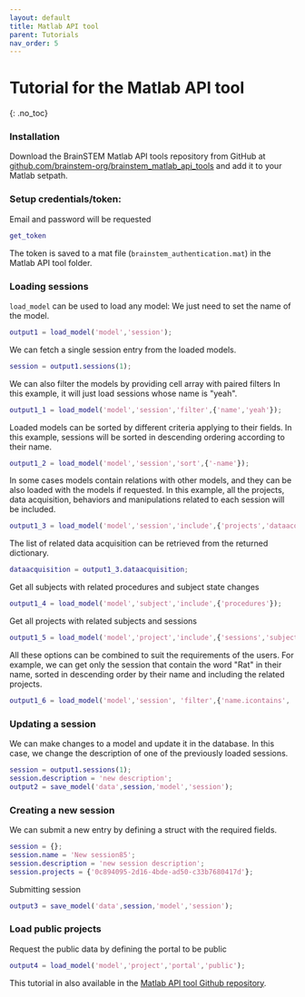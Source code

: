 ```yaml
---
layout: default
title: Matlab API tool
parent: Tutorials
nav_order: 5
---
```

# Tutorial for the Matlab API tool
{: .no_toc}

### Installation

Download the BrainSTEM Matlab API tools repository from GitHub at [github.com/brainstem-org/brainstem_matlab_api_tools](https://github.com/brainstem-org/brainstem_matlab_api_tools) and add it to your Matlab setpath.

### Setup credentials/token: 

Email and password will be requested

```m
get_token
```

The token is saved to a mat file (`brainstem_authentication.mat`) in the Matlab API tool folder.

### Loading sessions

`load_model` can be used to load any model: We just need to set the name of the model.

```m
output1 = load_model('model','session');
```

We can fetch a single session entry from the loaded models.

```m
session = output1.sessions(1);
```

We can also filter the models by providing cell array with paired filters In this example, it will just load sessions whose name is "yeah".

```m
output1_1 = load_model('model','session','filter',{'name','yeah'});
```

Loaded models can be sorted by different criteria applying to their fields. In this example, sessions will be sorted in descending ordering according to their name.

```m
output1_2 = load_model('model','session','sort',{'-name'});
```

In some cases models contain relations with other models, and they can be also loaded with the models if requested. In this example, all the projects, data acquisition, behaviors and  manipulations related to each session will be included.

```m
output1_3 = load_model('model','session','include',{'projects','dataacquisition','behaviors','manipulations'});
```

The list of related data acquisition can be retrieved from the returned dictionary.

```m
dataacquisition = output1_3.dataacquisition;
```

Get all subjects with related procedures and subject state changes

```m
output1_4 = load_model('model','subject','include',{'procedures'});
```

Get all projects with related subjects and sessions

```m
output1_5 = load_model('model','project','include',{'sessions','subjects'});
```

All these options can be combined to suit the requirements of the users. For example, we can get only the session that contain the word "Rat" in their name, sorted in descending order by their name and including the related projects.

```m
output1_6 = load_model('model','session', 'filter',{'name.icontains', 'Rat'}, 'sort',{'-name'}, 'include',{'projects'});
```

### Updating a session

We can make changes to a model and update it in the database. In this case, we change the description of one of the previously loaded sessions.

```m
session = output1.sessions(1);
session.description = 'new description';
output2 = save_model('data',session,'model','session');
```

### Creating a new session

We can submit a new entry by defining a struct with the required fields.

```m
session = {};
session.name = 'New session85';
session.description = 'new session description';
session.projects = {'0c894095-2d16-4bde-ad50-c33b7680417d'};
```

Submitting session

```m
output3 = save_model('data',session,'model','session');
```

### Load public projects

Request the public data by defining the portal to be public

```m
output4 = load_model('model','project','portal','public');
```

This tutorial in also available in the [Matlab API tool Github repository](https://github.com/brainstem-org/brainstem_matlab_api_tools).

